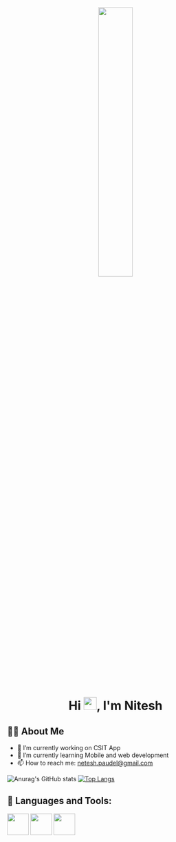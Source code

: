 <h1 align="center"><img  src="https://cdn.dribbble.com/users/2571505/screenshots/14197653/media/324034b1707825a543f520a98d30fdf2.gif" width="40%" height="auto"></h1>
<h1 align="center">Hi <img src="https://raw.githubusercontent.com/MartinHeinz/MartinHeinz/master/wave.gif" width="30px">, I'm Nitesh</h1>

## 🙋‍♂️ About Me
- 🔭 I’m currently working on CSIT App
- 🌱 I’m currently learning Mobile and web development
-  📫 How to reach me: netesh.paudel@gmail.com

![Anurag's GitHub stats](https://github-readme-stats.vercel.app/api?username=netesh5&show_icons=true&theme=dark)    [![Top Langs](https://github-readme-stats.vercel.app/api/top-langs/?username=netesh5&layout=compact&theme=dark)](https://github.com/netesh5/github-readme-stats)


## 🚀 Languages and Tools:
<p align="left">
<img src="https://upload.wikimedia.org/wikipedia/commons/7/7e/Dart-logo.png" width="50px" height="50px"> 
<img src="https://iconape.com/wp-content/files/yb/61798/svg/flutter-logo.svg" width="50px" height="50px">
<img src="https://upload.wikimedia.org/wikipedia/commons/thumb/6/61/HTML5_logo_and_wordmark.svg/512px-HTML5_logo_and_wordmark.svg.png" width="50px" height="50px">
</p>
<!--
**netesh5/netesh5** is a ✨ _special_ ✨ repository because its `README.md` (this file) appears on your GitHub profile.

Here are some ideas to get you started:

- 🔭 I’m currently working on ...
- 🌱 I’m currently learning ...
- 👯 I’m looking to collaborate on ...
- 🤔 I’m looking for help with ...
- 💬 Ask me about ...
- 📫 How to reach me: ...
- 😄 Pronouns: ...
- ⚡ Fun fact: ...
-->
